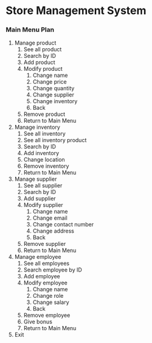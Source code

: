 
# Store Management System
### Main Menu Plan
1. Manage product
	1. See all product
	2. Search by ID
	3. Add product
	4. Modify product
		1. Change name
		2. Change price
		3. Change quantity
		4. Change supplier
		5. Change inventory
		6. Back
	5. Remove product
	6. Return to Main Menu
2. Manage inventory
	1. See all inventory
    2. See all inventory product
	3. Search by ID
	4. Add inventory
	5. Change location
	6. Remove inventory
	7. Return to Main Menu
3. Manage supplier
	1. See all supplier
	2. Search by ID
	3. Add supplier
	4. Modify supplier
		1. Change name
		2. Change email
		3. Change contact number
		4. Change address
		5. Back
	5. Remove supplier
	6. Return to Main Menu
4. Manage employee
	1. See all employees
	2. Search employee by ID
	3. Add employee
	4. Modify employee
		1. Change name
		2. Change role
		3. Change salary
		4. Back
	5. Remove employee
	6. Give bonus
	7. Return to Main Menu
5. Exit

